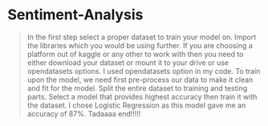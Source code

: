# Sentiment-Analysis
> In the first step select a proper dataset to train your model on.
> Import the libraries which you would be using further.
> If you are choosing a platform out of kaggle or any other to work with then you need to either download your dataset or mount it to your drive or use opendatasets options.
> I used opendatasets option in my code.
> To train upon the model, we need first pre-process our data to make it clean and fit for the model.
> Split the entire dataset to training and testing parts.
> Select a model that provides highest accuracy then train it with the dataset.
> I chose Logistic Regression as this model gave me an accuracy of 87%.
> Tadaaaa end!!!!!
